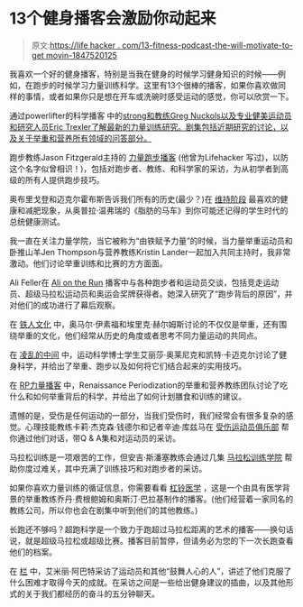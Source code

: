 # 13个健身播客会激励你动起来

> 原文:[https://life hacker . com/13-fitness-podcast-the-will-motivate-to-get movin-1847520125](https://lifehacker.com/13-fitness-podcasts-that-will-motivate-you-to-get-movin-1847520125)

我喜欢一个好的健身播客，特别是当我在健身的时候学习健身知识的时候——例如，在跑步的时候学习力量训练科学。这里有13个很棒的播客，如果你喜欢做同样的事情，或者如果你只是想在开车或洗碗时感受运动的感觉，你可以欣赏一下。

通过powerlifter的科学播客 中的[strong和教练Greg Nuckols以及专业健美运动员和研究人员Eric Trexler了解最新的力量训练研究。剧集包括近期研究的讨论，以及关于举重和营养所有领域的问答部分。](https://www.sbspod.com)

跑步教练Jason Fitzgerald主持的 [力量跑步播客](https://strengthrunning.com/podcast/) (他曾为Lifehacker 写过)，以防这个名字似曾相识！)，包括对跑步者、教练、和科学家的采访，为从初学者到高级的所有人提供跑步技巧。

奥布里戈登和迈克尔霍布斯告诉我们所有的历史(最少？)在 [维持阶段](http://maintenancephase.com) 最喜欢的健康和减肥现象，从奥普拉·温弗瑞的《脂肪的马车》到你可能还记得的学生时代的总统健康测试。

我一直在关注力量学院，当它被称为“由铁赋予力量”的时候，当力量举重运动员和卧推山羊Jen Thompson与营养教练Kristin Lander一起加入共同主持时，我非常激动。他们讨论举重训练和比赛的方方面面。

Ali Feller在 [Ali on the Run](https://aliontherunblog.com/podcast/) 播客中与各种跑步者和运动员交谈，包括竞走运动员、超级马拉松运动员和奥运会奖牌获得者。她深入研究了“跑步背后的原因”，并对他们的成功进行了幕后观察。

在 [铁人文化](https://ironculture.libsyn.com) 中，奥马尔·伊素福和埃里克·赫尔姆斯讨论的不仅仅是举重，还有围绕举重的文化，他们经常从历史的角度或者思考不同力量运动的共同点。

在 [凌乱的中间](https://www.instagram.com/themessymiddlepodcast/?hl=en) 中，运动科学博士学生艾丽莎·奥莱尼克和凯特·卡迈克尔讨论了健身科学，并给出了举重、跑步以及如何将它们结合起来的实用技巧。

在 [RP力量播客](https://renaissanceperiodization.com/rp-podcast) 中，Renaissance Periodization的举重和营养教练团队讨论了吃什么和如何举重背后的科学，并给出了如何计划膳食和训练的建议。

遗憾的是，受伤是任何运动的一部分，当我们受伤时，我们经常会有很多复杂的感觉。心理技能教练卡莉·杰克森·钱德尔和记者辛迪·库兹马在 [受伤运动员俱乐部](https://injuredathletesclub.com) 帮你通过他们对话，带Q & A集和对运动员的采访。

马拉松训练是一项艰苦的工作，但安吉·斯潘塞教练会通过几集 [马拉松训练学院](https://www.marathontrainingacademy.com/category/podcasts) 帮助你度过难关，其中充满了训练技巧和对跑步者的采访。

如果你喜欢力量训练的循证信息，你需要看看 [杠铃医学](https://www.barbellmedicine.com/blog/tag/podcast/) ，这是一个由具有医学背景的举重教练乔丹·费根鲍姆和奥斯汀·巴拉基制作的播客。(他们经营着一家同名的教练公司，所以你也会在剧集中听到他们的其他教练。)

长跑还不够吗？超跑科学是一个致力于跑超过马拉松距离的艺术的播客——换句话说，就是超级马拉松或超级比赛。播客目前暂停，但请务必为您的下一次长跑查看他们的档案。

在 [栏](http://www.eabbate.com/hurdle-podcast) 中，艾米丽·阿巴特采访了运动员和其他“鼓舞人心的人”，讲述了他们克服了什么困难才取得今天的成就。在采访之间是一些给出健身建议的插曲，以及其他形式的关于我们都经历的奋斗的五分钟聊天。
